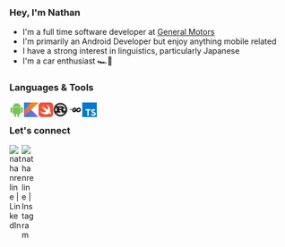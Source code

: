 ### Hey, I'm Nathan
- I'm a full time software developer at [General Motors][GM]
- I'm primarily an Android Developer but enjoy anything mobile related
- I have a strong interest in linguistics, particularly Japanese
- I'm a car enthusiast 🏎️💨

### Languages & Tools

<img align="left" alt="Android" width="26px" src="https://raw.githubusercontent.com/github/explore/master/topics/android/android.png" />
<img align="left" alt="Kotlin" width="26px" src="https://raw.githubusercontent.com/github/explore/master/topics/kotlin/kotlin.png" />
<img align="left" alt="Swift" width="26px" src="https://raw.githubusercontent.com/github/explore/master/topics/swift/swift.png" />
<img align="left" alt="Rust" width="26px" src="https://raw.githubusercontent.com/github/explore/master/topics/rust/rust.png" />
<img align="left" alt="Go" width="26px" src="https://raw.githubusercontent.com/github/explore/master/topics/go/go.png" />
<img align="left" alt="TypeScript" width="26px" src="https://raw.githubusercontent.com/github/explore/master/topics/typescript/typescript.png" />

<br/>

### Let's connect

[<img align="left" alt="nathanreline | LinkedIn" width="22px" src="https://cdn.jsdelivr.net/npm/simple-icons@v3/icons/linkedin.svg" />][linkedin]
[<img align="left" alt="nathanreline | Instagram" width="22px" src="https://cdn.jsdelivr.net/npm/simple-icons@v3/icons/instagram.svg" />][instagram]

[GM]: https://github.com/generalmotors
[linkedin]: https://www.linkedin.com/in/nathanreline/
[instagram]: https://instagram.com/nathanreline
